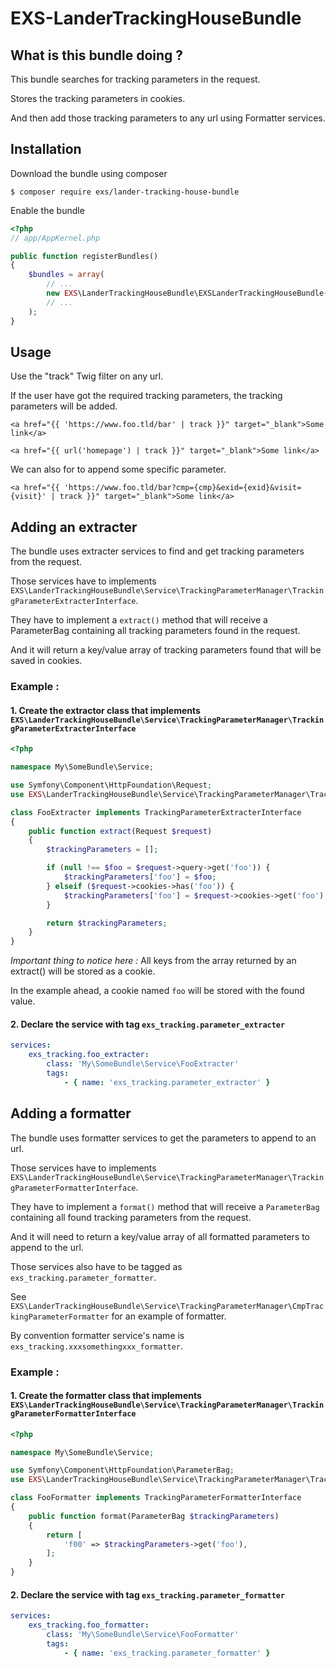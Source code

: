 # EXS-LanderTrackingHouseBundle

## What is this bundle doing ?

This bundle searches for tracking parameters in the request.

Stores the tracking parameters in cookies.

And then add those tracking parameters to any url using Formatter services.

## Installation

Download the bundle using composer

```
$ composer require exs/lander-tracking-house-bundle
```

Enable the bundle

```php
<?php
// app/AppKernel.php

public function registerBundles()
{
    $bundles = array(
        // ...
        new EXS\LanderTrackingHouseBundle\EXSLanderTrackingHouseBundle(),
        // ...
    );
}
```

## Usage

Use the "track" Twig filter on any url.

If the user have got the required tracking parameters, the tracking parameters will be added.

```twig
<a href="{{ 'https://www.foo.tld/bar' | track }}" target="_blank">Some link</a>

<a href="{{ url('homepage') | track }}" target="_blank">Some link</a>
```

We can also for to append some specific parameter.

```twig
<a href="{{ 'https://www.foo.tld/bar?cmp={cmp}&exid={exid}&visit={visit}' | track }}" target="_blank">Some link</a>
```

## Adding an extracter

The bundle uses extracter services to find and get tracking parameters from the request. 

Those services have to implements `EXS\LanderTrackingHouseBundle\Service\TrackingParameterManager\TrackingParameterExtracterInterface`.

They have to implement a `extract()` method that will receive a ParameterBag containing all tracking parameters found in the request.

And it will return a key/value array of tracking parameters found that will be saved in cookies.

### Example :

#### 1. Create the extractor class that implements `EXS\LanderTrackingHouseBundle\Service\TrackingParameterManager\TrackingParameterExtracterInterface`

```php
<?php

namespace My\SomeBundle\Service;

use Symfony\Component\HttpFoundation\Request;
use EXS\LanderTrackingHouseBundle\Service\TrackingParameterManager\TrackingParameterExtracterInterface;

class FooExtracter implements TrackingParameterExtracterInterface
{
    public function extract(Request $request)
    {
        $trackingParameters = [];

        if (null !== $foo = $request->query->get('foo')) {
            $trackingParameters['foo'] = $foo;
        } elseif ($request->cookies->has('foo')) {
            $trackingParameters['foo'] = $request->cookies->get('foo');
        }

        return $trackingParameters;
    }
}

```

_Important thing to notice here :_ All keys from the array returned by an extract() will be stored as a cookie.

In the example ahead, a cookie named `foo` will be stored with the found value. 

#### 2. Declare the service with tag `exs_tracking.parameter_extracter`
```yml
services:
    exs_tracking.foo_extracter:
        class: 'My\SomeBundle\Service\FooExtracter'
        tags:
            - { name: 'exs_tracking.parameter_extracter' }

```

## Adding a formatter

The bundle uses formatter services to get the parameters to append to an url.

Those services have to implements `EXS\LanderTrackingHouseBundle\Service\TrackingParameterManager\TrackingParameterFormatterInterface`.

They have to implement a `format()` method that will receive a `ParameterBag` containing all found tracking parameters from the request.

And it will need to return a key/value array of all formatted parameters to append to the url.

Those services also have to be tagged as `exs_tracking.parameter_formatter`. 

See `EXS\LanderTrackingHouseBundle\Service\TrackingParameterManager\CmpTrackingParameterFormatter` for an example of formatter.

By convention formatter service's name is `exs_tracking.xxxsomethingxxx_formatter`.

### Example :

#### 1. Create the formatter class that implements `EXS\LanderTrackingHouseBundle\Service\TrackingParameterManager\TrackingParameterFormatterInterface`

```php
<?php

namespace My\SomeBundle\Service;

use Symfony\Component\HttpFoundation\ParameterBag;
use EXS\LanderTrackingHouseBundle\Service\TrackingParameterManager\TrackingParameterFormatterInterface;

class FooFormatter implements TrackingParameterFormatterInterface
{
    public function format(ParameterBag $trackingParameters)
    {
        return [
            'f00' => $trackingParameters->get('foo'),
        ];
    }
}

```

#### 2. Declare the service with tag `exs_tracking.parameter_formatter`

```yml
services:
    exs_tracking.foo_formatter:
        class: 'My\SomeBundle\Service\FooFormatter'
        tags:
            - { name: 'exs_tracking.parameter_formatter' }

```
